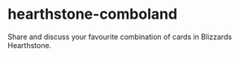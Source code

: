 # hearthstone-comboland
Share and discuss your favourite combination of cards in Blizzards Hearthstone.
